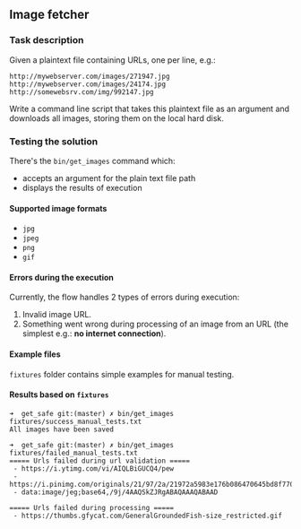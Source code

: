 ## Image fetcher

### Task description
Given a plaintext file containing URLs, one per line, e.g.:

```
http://mywebserver.com/images/271947.jpg
http://mywebserver.com/images/24174.jpg
http://somewebsrv.com/img/992147.jpg
```

Write a command line script that takes this plaintext file as an
argument and downloads all images, storing them on the local hard
disk.

### Testing the solution

There's the `bin/get_images` command which:
* accepts an argument for the plain text file path 
* displays the results of execution

#### Supported image formats
* `jpg`
* `jpeg`
* `png`
* `gif`

#### Errors during the execution
Currently, the flow handles 2 types of errors during execution:
1. Invalid image URL.
2. Something went wrong during processing of an image from an URL (the simplest e.g.: **no internet connection**). 

#### Example files

`fixtures` folder contains simple examples for manual testing.

#### Results based on `fixtures`

```
➜  get_safe git:(master) ✗ bin/get_images fixtures/success_manual_tests.txt
All images have been saved

➜  get_safe git:(master) ✗ bin/get_images fixtures/failed_manual_tests.txt
===== Urls failed during url validation =====
 - https://i.ytimg.com/vi/AIQLBiGUCQ4/pew
 - https://i.pinimg.com/originals/21/97/2a/21972a5983e176b086470645bd8f7700.pg
 - data:image/jeg;base64,/9j/4AAQSkZJRgABAQAAAQABAAD

===== Urls failed during processing =====
 - https://thumbs.gfycat.com/GeneralGroundedFish-size_restricted.gif
```

